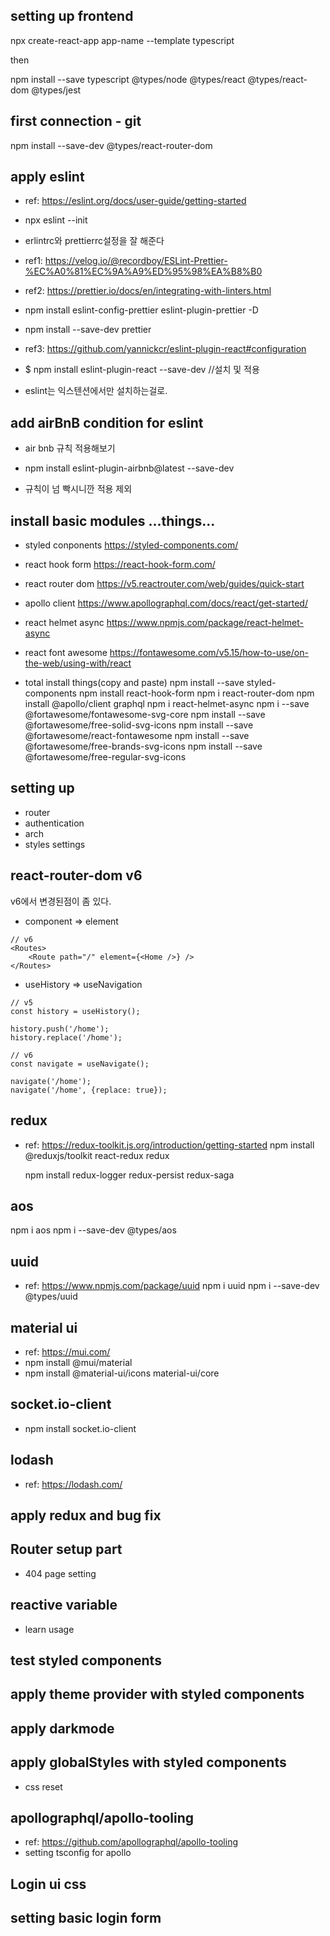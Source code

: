 ## setting up frontend

npx create-react-app app-name --template typescript

then

npm install --save typescript @types/node @types/react @types/react-dom @types/jest

## first connection - git

npm install --save-dev @types/react-router-dom

## apply eslint

-   ref: https://eslint.org/docs/user-guide/getting-started
<!-- -   npm install eslint --save-dev -->
-   npx eslint --init
-   erlintrc와 prettierrc설정을 잘 해준다
-   ref1: https://velog.io/@recordboy/ESLint-Prettier-%EC%A0%81%EC%9A%A9%ED%95%98%EA%B8%B0
-   ref2: https://prettier.io/docs/en/integrating-with-linters.html

-   npm install eslint-config-prettier eslint-plugin-prettier -D
-   npm install --save-dev prettier

-   ref3: https://github.com/yannickcr/eslint-plugin-react#configuration
-   $ npm install eslint-plugin-react --save-dev //설치 및 적용
-   eslint는 익스텐션에서만 설치하는걸로.

## add airBnB condition for eslint

-   air bnb 규칙 적용해보기

-   npm install eslint-plugin-airbnb@latest --save-dev
-   규칙이 넘 빡시니깐 적용 제외

## install basic modules ...things...

-   styled conponents
    https://styled-components.com/
-   react hook form
    https://react-hook-form.com/
-   react router dom
    https://v5.reactrouter.com/web/guides/quick-start
-   apollo client
    https://www.apollographql.com/docs/react/get-started/
-   react helmet async
    https://www.npmjs.com/package/react-helmet-async
-   react font awesome
    https://fontawesome.com/v5.15/how-to-use/on-the-web/using-with/react

-   total install things(copy and paste)
    npm install --save styled-components
    npm install react-hook-form
    npm i react-router-dom
    npm install @apollo/client graphql
    npm i react-helmet-async
    npm i --save @fortawesome/fontawesome-svg-core
    npm install --save @fortawesome/free-solid-svg-icons
    npm install --save @fortawesome/react-fontawesome
    npm install --save @fortawesome/free-brands-svg-icons
    npm install --save @fortawesome/free-regular-svg-icons

## setting up

-   router
-   authentication
-   arch
-   styles settings

## react-router-dom v6

v6에서 변경된점이 좀 있다.

-   component => element

```
// v6
<Routes>
    <Route path="/" element={<Home />} />
</Routes>
```

-   useHistory => useNavigation

```
// v5
const history = useHistory();

history.push('/home');
history.replace('/home');

// v6
const navigate = useNavigate();

navigate('/home');
navigate('/home', {replace: true});
```

## redux

-   ref: https://redux-toolkit.js.org/introduction/getting-started
    npm install @reduxjs/toolkit react-redux redux

    npm install redux-logger redux-persist redux-saga

## aos

npm i aos
npm i --save-dev @types/aos

## uuid

-   ref: https://www.npmjs.com/package/uuid
    npm i uuid
    npm i --save-dev @types/uuid

## material ui

-   ref: https://mui.com/
-   npm install @mui/material
-   npm install @material-ui/icons material-ui/core

## socket.io-client

-   npm install socket.io-client

## lodash

-   ref: https://lodash.com/

## apply redux and bug fix

## Router setup part

-   404 page setting

## reactive variable

-   learn usage

## test styled components

## apply theme provider with styled components

## apply darkmode

## apply globalStyles with styled components

-   css reset

## apollographql/apollo-tooling

-   ref: https://github.com/apollographql/apollo-tooling
-   setting tsconfig for apollo

## Login ui css

## setting basic login form
